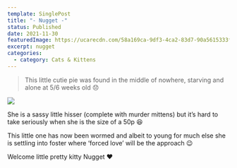 ```yaml
---
template: SinglePost
title: "- Nugget -"
status: Published
date: 2021-11-30
featuredImage: https://ucarecdn.com/58a169ca-9df3-4ca2-83d7-90a5615333f1/-/crop/720x505/0,65/-/preview/
excerpt: nugget
categories:
  - category: Cats & Kittens
---
```

> This little cutie pie was found in the middle of nowhere, starving and alone at 5/6 weeks old 😞

![](https://ucarecdn.com/7a441196-67d3-4f63-9f7a-b34ef07817b0/)

She is a sassy little hisser (complete with murder mittens) but it’s hard to take seriously when she is the size of a 50p 😆

This little one has now been wormed and albeit to young for much else she is settling into foster where ‘forced love’ will be the approach 😉

Welcome little pretty kitty Nugget ❤️